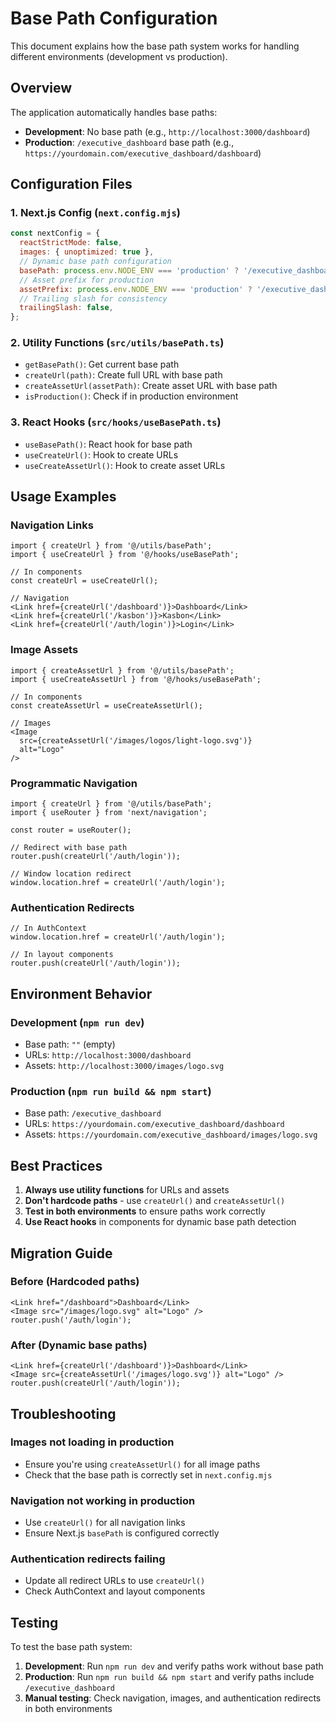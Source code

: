 # Base Path Configuration

This document explains how the base path system works for handling different environments (development vs production).

## Overview

The application automatically handles base paths:
- **Development**: No base path (e.g., `http://localhost:3000/dashboard`)
- **Production**: `/executive_dashboard` base path (e.g., `https://yourdomain.com/executive_dashboard/dashboard`)

## Configuration Files

### 1. Next.js Config (`next.config.mjs`)
```javascript
const nextConfig = { 
  reactStrictMode: false, 
  images: { unoptimized: true },
  // Dynamic base path configuration
  basePath: process.env.NODE_ENV === 'production' ? '/executive_dashboard' : '',
  // Asset prefix for production
  assetPrefix: process.env.NODE_ENV === 'production' ? '/executive_dashboard' : '',
  // Trailing slash for consistency
  trailingSlash: false,
};
```

### 2. Utility Functions (`src/utils/basePath.ts`)
- `getBasePath()`: Get current base path
- `createUrl(path)`: Create full URL with base path
- `createAssetUrl(assetPath)`: Create asset URL with base path
- `isProduction()`: Check if in production environment

### 3. React Hooks (`src/hooks/useBasePath.ts`)
- `useBasePath()`: React hook for base path
- `useCreateUrl()`: Hook to create URLs
- `useCreateAssetUrl()`: Hook to create asset URLs

## Usage Examples

### Navigation Links
```tsx
import { createUrl } from '@/utils/basePath';
import { useCreateUrl } from '@/hooks/useBasePath';

// In components
const createUrl = useCreateUrl();

// Navigation
<Link href={createUrl('/dashboard')}>Dashboard</Link>
<Link href={createUrl('/kasbon')}>Kasbon</Link>
<Link href={createUrl('/auth/login')}>Login</Link>
```

### Image Assets
```tsx
import { createAssetUrl } from '@/utils/basePath';
import { useCreateAssetUrl } from '@/hooks/useBasePath';

// In components
const createAssetUrl = useCreateAssetUrl();

// Images
<Image 
  src={createAssetUrl('/images/logos/light-logo.svg')} 
  alt="Logo" 
/>
```

### Programmatic Navigation
```tsx
import { createUrl } from '@/utils/basePath';
import { useRouter } from 'next/navigation';

const router = useRouter();

// Redirect with base path
router.push(createUrl('/auth/login'));

// Window location redirect
window.location.href = createUrl('/auth/login');
```

### Authentication Redirects
```tsx
// In AuthContext
window.location.href = createUrl('/auth/login');

// In layout components
router.push(createUrl('/auth/login'));
```

## Environment Behavior

### Development (`npm run dev`)
- Base path: `""` (empty)
- URLs: `http://localhost:3000/dashboard`
- Assets: `http://localhost:3000/images/logo.svg`

### Production (`npm run build && npm start`)
- Base path: `/executive_dashboard`
- URLs: `https://yourdomain.com/executive_dashboard/dashboard`
- Assets: `https://yourdomain.com/executive_dashboard/images/logo.svg`

## Best Practices

1. **Always use utility functions** for URLs and assets
2. **Don't hardcode paths** - use `createUrl()` and `createAssetUrl()`
3. **Test in both environments** to ensure paths work correctly
4. **Use React hooks** in components for dynamic base path detection

## Migration Guide

### Before (Hardcoded paths)
```tsx
<Link href="/dashboard">Dashboard</Link>
<Image src="/images/logo.svg" alt="Logo" />
router.push('/auth/login');
```

### After (Dynamic base paths)
```tsx
<Link href={createUrl('/dashboard')}>Dashboard</Link>
<Image src={createAssetUrl('/images/logo.svg')} alt="Logo" />
router.push(createUrl('/auth/login'));
```

## Troubleshooting

### Images not loading in production
- Ensure you're using `createAssetUrl()` for all image paths
- Check that the base path is correctly set in `next.config.mjs`

### Navigation not working in production
- Use `createUrl()` for all navigation links
- Ensure Next.js `basePath` is configured correctly

### Authentication redirects failing
- Update all redirect URLs to use `createUrl()`
- Check AuthContext and layout components

## Testing

To test the base path system:

1. **Development**: Run `npm run dev` and verify paths work without base path
2. **Production**: Run `npm run build && npm start` and verify paths include `/executive_dashboard`
3. **Manual testing**: Check navigation, images, and authentication redirects in both environments
